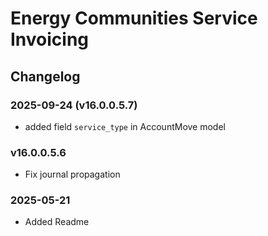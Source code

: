 # Energy Communities Service Invoicing

## Changelog

### 2025-09-24 (v16.0.0.5.7)

- added field `service_type` in AccountMove model

### v16.0.0.5.6

- Fix journal propagation

### 2025-05-21

- Added Readme
